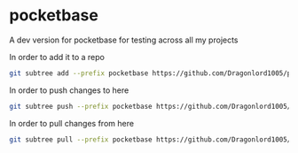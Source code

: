 # pocketbase
A dev version for pocketbase for testing across all my projects

In order to add it to a repo
```bash
git subtree add --prefix pocketbase https://github.com/Dragonlord1005/pocketbase.git main --squash
```

In order to push changes to here
```bash
git subtree push --prefix pocketbase https://github.com/Dragonlord1005/pocketbase.git main
```

In order to pull changes from here
```bash
git subtree pull --prefix pocketbase https://github.com/Dragonlord1005/pocketbase.git main
```
